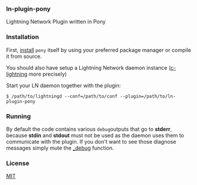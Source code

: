 ### ln-plugin-pony

Lightning Network Plugin written in Pony

### Installation

First, [install](https://github.com/ponylang/ponyc/blob/master/README.md#installation) `pony` itself by using your preferred package manager or compile it from source.

You should also have setup a Lightning Network daemon instance ([c-lightning](https://github.com/ElementsProject/lightning) more precisely)

Start your LN daemon together with the plugin:

```shell
$ /path/to/lightningd --conf=/path/to/conf --plugin=/path/to/ln-plugin-pony
```

### Running

By default the code contains various `debug`outputs that go to **stderr**, because **stdin** and **stdout** must not be used as the daemon uses them to communicate with the plugin. If you don't want to see those diagnose messages simply mute the [_debug](https://github.com/Actinium-project/ln-plugin-pony/blob/master/plugin.pony#L90) function.

### License

[MIT](https://github.com/Actinium-project/ln-plugin-pony/blob/master/LICENSE)
